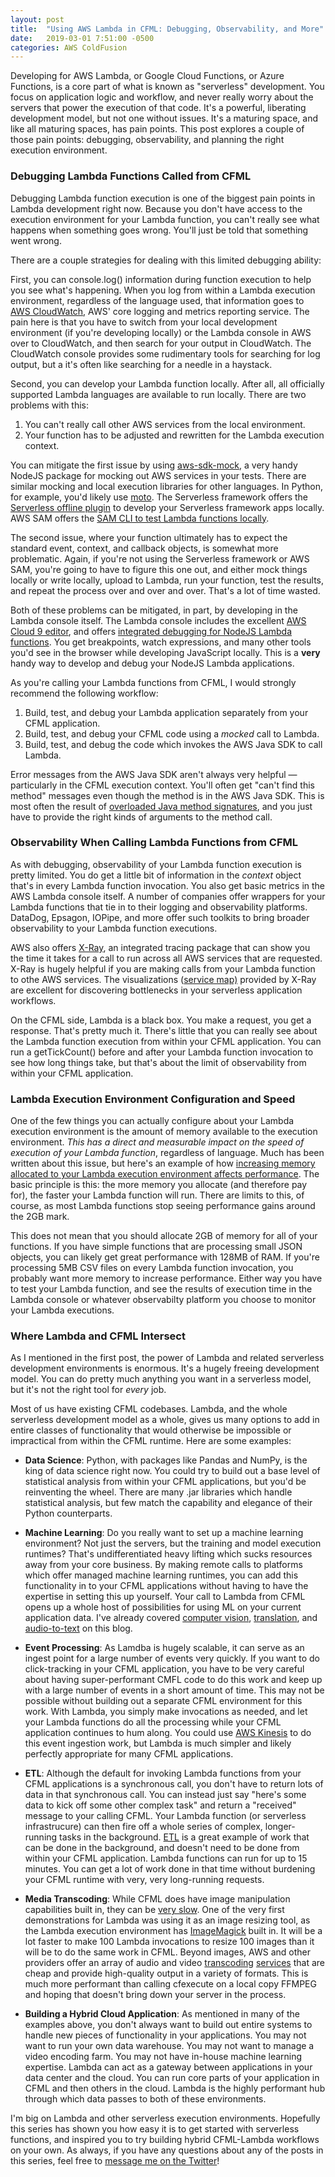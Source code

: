 ```yaml
---
layout: post
title:  "Using AWS Lambda in CFML: Debugging, Observability, and More"
date:   2019-03-01 7:51:00 -0500
categories: AWS ColdFusion
---
```


Developing for AWS Lambda, or Google Cloud Functions, or Azure Functions, is a core part of what is known as "serverless" development. You focus on application logic and workflow, and never really worry about the servers that power the execution of that code. It's a powerful, liberating development model, but not one without issues. It's a maturing space, and like all maturing spaces, has pain points. This post explores a couple of those pain points: debugging, observability, and planning the right execution environment.

### Debugging Lambda Functions Called from CFML

Debugging Lambda function execution is one of the biggest pain points in Lambda development right now. Because you don't have access to the execution environment for your Lambda function, you can't really see what happens when something goes wrong. You'll just be told that something went wrong. 

There are a couple strategies for dealing with this limited debugging ability:

First, you can console.log() information during function execution to help you see what's happening. When you log from within a Lambda execution environment, regardless of the language used, that information goes to [AWS CloudWatch](https://aws.amazon.com/cloudwatch/), AWS' core logging and metrics reporting service. The pain here is that you have to switch from your local development environment (if you're developing locally) or the Lambda console in AWS over to CloudWatch, and then search for your output in CloudWatch. The CloudWatch console provides some rudimentary tools for searching for log output, but a it's often like searching for a needle in a haystack.

Second, you can develop your Lambda function locally. After all, all officially supported Lambda languages are available to run locally. There are two problems with this:

1. You can't really call other AWS services from the local environment.
2. Your function has to be adjusted and rewritten for the Lambda execution context.

You can mitigate the first issue by using [aws-sdk-mock](https://www.npmjs.com/package/aws-sdk-mock), a very handy NodeJS package for mocking out AWS services in your tests. There are similar mocking and local execution libraries for other languages. In Python, for example, you'd likely use [moto](https://github.com/spulec/moto). The Serverless framework offers the [Serverless offline plugin](https://github.com/dherault/serverless-offline) to develop your Serverless framework apps locally. AWS SAM offers the [SAM CLI to test Lambda functions locally](https://github.com/awslabs/aws-sam-cli).

The second issue, where your function ultimately has to expect the standard event, context, and callback objects, is somewhat more problematic. Again, if you're not using the Serverless framework or AWS SAM, you're going to have to figure this one out, and either mock things locally or write locally, upload to Lambda, run your function, test the results, and repeat the process over and over and over. That's a lot of time wasted.

Both of these problems can be mitigated, in part, by developing in the Lambda console itself. The Lambda console includes the excellent [AWS Cloud 9 editor](https://aws.amazon.com/cloud9/), and offers [integrated debugging for NodeJS Lambda functions](https://docs.aws.amazon.com/cloud9/latest/user-guide/tutorial-lambda.html). You get breakpoints, watch expressions, and many other tools you'd see in the browser while developing JavaScript locally. This is a **very** handy way to develop and debug your NodeJS Lambda applications.

As you're calling your Lambda functions from CFML, I would strongly recommend the following workflow:

1. Build, test, and debug your Lambda application separately from your CFML application.
2. Build, test, and debug your CFML code using a *mocked* call to Lambda.
3. Build, test, and debug the code which invokes the AWS Java SDK to call Lambda.

Error messages from the AWS Java SDK aren't always very helpful &mdash; particularly in the CFML execution context. You'll often get "can't find this method" messages even though the method is in the AWS Java SDK. This is most often the result of [overloaded Java method signatures](https://www.geeksforgeeks.org/overloading-in-java/), and you just have to provide the right kinds of arguments to the method call. 

### Observability When Calling Lambda Functions from CFML

As with debugging, observability of your Lambda function execution is pretty limited. You do get a little bit of information in the *context* object that's in every Lambda function invocation. You also get basic metrics in the AWS Lambda console itself. A number of companies offer wrappers for your Lambda functions that tie in to their logging and observability platforms. DataDog, Epsagon, IOPipe, and more offer such toolkits to bring broader observability to your Lambda function executions.

AWS also offers [X-Ray](https://aws.amazon.com/xray/), an integrated tracing package that can show you the time it takes for a call to run across all AWS services that are requested. X-Ray is hugely helpful if you are making calls from your Lambda function to othe AWS services. The visualizations ([service map)](https://docs.aws.amazon.com/xray/latest/devguide/xray-console.html#xray-console-servicemap) provided by X-Ray are excellent for discovering bottlenecks in your serverless application workflows.

On the CFML side, Lambda is a black box. You make a request, you get a response. That's pretty much it. There's little that you can really see about the Lambda function execution from within your CFML application. You can run a getTickCount() before and after your Lambda function invocation to see how long things take, but that's about the limit of observability from within your CFML application.

### Lambda Execution Environment Configuration and Speed

One of the few things you can actually configure about your Lambda execution environment is the amount of memory available to the execution environment. *This has a direct and measurable impact on the speed of execution of your Lambda function*, regardless of language. Much has been written about this issue, but here's an example of how [increasing memory allocated to your Lambda execution environment affects performance](https://epsagon.com/blog/how-to-make-lambda-faster-memory-performance-benchmark/). The basic principle is this: the more memory you allocate (and therefore pay for), the faster your Lambda function will run. There are limits to this, of course, as most Lambda functions stop seeing performance gains around the 2GB mark. 

This does not mean that you should allocate 2GB of memory for all of your functions. If you have simple functions that are processing small JSON objects, you can likely get great performance with 128MB of RAM. If you're processing 5MB CSV files on every Lambda function invocation, you probably want more memory to increase performance. Either way you have to test your Lambda function, and see the results of execution time in the Lambda console or whatever observabilty platform you choose to monitor your Lambda executions. 

### Where Lambda and CFML Intersect

As I mentioned in the first post, the power of Lambda and related serverless development environments is enormous. It's a hugely freeing development model. You can do pretty much anything you want in a serverless model, but it's not the right tool for *every* job.

Most of us have existing CFML codebases. Lambda, and the whole serverless development model as a whole, gives us many options to add in entire classes of functionality that would otherwise be impossible or impractical from within the CFML runtime. Here are some examples:

- **Data Science**: Python, with packages like Pandas and NumPy, is the king of data science right now. You could try to build out a base level of statistical analysis from within your CFML applications, but you'd be reinventing the wheel. There are many .jar libraries which handle statistical analysis, but few match the capability and elegance of their Python counterparts.

- **Machine Learning**: Do you really want to set up a machine learning environment? Not just the servers, but the training and model execution runtimes? That's undifferentiated heavy lifting which sucks resources away from your core business. By making remote calls to platforms which offer managed machine learning runtimes, you can add this functionality in to your CFML applications without having to have the expertise in setting this up yourself. Your call to Lambda from CFML opens up a whole host of possibilities for using ML on your current application data. I've already covered [computer vision](https://brianklaas.net/aws/coldfusion/2018/07/23/Using-AWS-Rekognition-In-CFML-Part-1.html), [translation](https://brianklaas.net/aws/coldfusion/2018/10/21/Using-AWS-Translate-in-CFML-Part-1.html), and [audio-to-text](https://brianklaas.net/aws/coldfusion/2018/09/14/Using-AWS-Transcribe-in-CFML-Part-1.html) on this blog.

- **Event Processing**: As Lamdba is hugely scalable, it can serve as an ingest point for a large number of events very quickly. If you want to do click-tracking in your CFML application, you have to be very careful about having super-performant CMFL code to do this work and keep up with a large number of events in a short amount of time. This may not be possible without building out a separate CFML environment for this work. With Lambda, you simply make invocations as needed, and let your Lambda functions do all the processing while your CFML application continues to hum along. You could use [AWS Kinesis](https://aws.amazon.com/kinesis/) to do this event ingestion work, but Lambda is much simpler and likely perfectly appropriate for many CFML applications.  
  
- **ETL**: Although the default for invoking Lambda functions from your CFML applications is a synchronous call, you don't have to return lots of data in that synchronous call. You can instead just say "here's some data to kick off some other complex task" and return a "received" message to your calling CFML. Your Lambda function (or serverless infrastrucure) can then fire off a whole series of complex, longer-running tasks in the background. [ETL](https://www.webopedia.com/TERM/E/ETL.html) is a great example of work that can be done in the background, and doesn't need to be done from within your CFML application. Lambda functions can run for up to 15 minutes. You can get a lot of work done in that time without burdening your CFML runtime with very, very long-running requests.

- **Media Transcoding**: While CFML does have image manipulation capabilities built in, they can be [very slow](http://www.carehart.org/blog/client/index.cfm/2012/5/28/cf_image_resizing_problem_and_solution). One of the very first demonstrations for Lambda was using it as an image resizing tool, as the Lambda execution environment has [ImageMagick](https://en.wikipedia.org/wiki/ImageMagick) built in. It will be a lot faster to make 100 Lambda invocations to resize 100 images than it will be to do the same work in CFML. Beyond images, AWS and other providers offer an array of audio and video [transcoding](https://aws.amazon.com/mediaconvert/) [services](https://aws.amazon.com/elastictranscoder/) that are cheap and provide high-quality output in a variety of formats. This is much more performant than calling cfexecute on a local copy FFMPEG and hoping that doesn't bring down your server in the process.

- **Building a Hybrid Cloud Application**: As mentioned in many of the examples above, you don't always want to build out entire systems to handle new pieces of functionality in your applications. You may not want to run your own data warehouse. You may not want to manage a video encoding farm. You may not have in-house machine learning expertise. Lambda can act as a gateway between applications in your data center and the cloud. You can run core parts of your application in CFML and then others in the cloud. Lambda is the highly performant hub through which data passes to both of these environments.

I'm big on Lambda and other serverless execution environments. Hopefully this series has shown you how easy it is to get started with serverless functions, and inspired you to try building hybrid CFML-Lambda workflows on your own. As always, if you have any questions about any of the posts in this series, feel free to <a href="https://twitter.com/brian_klaas">message me on the Twitter</a>!
